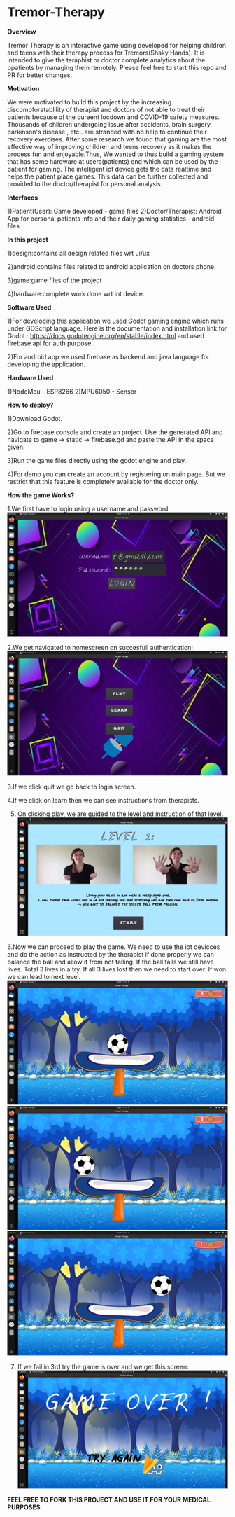 # Tremor-Therapy

**Overview**

Tremor Therapy is an interactive game using developed for helping children and teens with their therapy process for Tremors(Shaky Hands). It is intended to give the teraphist or doctor complete analytics about the ppatients by managing them remotely. Please feel free to start this repo and PR for better changes.


**Motivation**

We were motivated to build this project by the increasing discompforatablility of therapist and doctors of not able to treat their patients because of the cureent locdown and COVID-19 safety measures. Thousands of children undergoing issue after accidents, brain surgery, parkinson's disease , etc.. are stranded with no help to continue their recovery exercises. After some research we found that gaming are the most effective way of improving children and teens recovery as it makes the process fun and enjoyable.Thus, We wanted to thus build a gaming system that has some hardware at users(patients) end which can be used by the patient for gaming. The intelligent iot device gets the data realtime and helps the patient place games. This data can be further collected and provided to the doctor/therapist for personal analysis.


**Interfaces**

1)Patient(User): Game developed - game files
2)Doctor/Therapist: Android App for personal patients info and their daily gaming statistics - android files


**In this project**

1)design:contains all design related files wrt ui/ux

2)android:contains files related to android application on doctors phone.

3)game:game files of the project

4)hardware:complete work done wrt iot device.


**Software Used**

1)For developing this application we used Godot gaming engine which runs under GDScript language. Here is the documentation and installation link for Godot : https://docs.godotengine.org/en/stable/index.html  and used firebase api for auth purpose.

2)For android app we used firebase as backend and java language for developing the application.


**Hardware Used**

1)NodeMcu - ESP8266
2)MPU6050 - Sensor


**How to deploy?**

1)Download Godot.

2)Go to firebase console and create an project. Use the generated API and navigate to game -> static -> firebase.gd and paste the API in the space given.

3)Run the game files directly using the godot engine and play.

4)For demo you can create an account by registering on main page. But we restrict that this feature is completely available for the doctor only.


**How the game Works?**

1.We first have to login using a username and password:
![login](screenshots/login.png)

2.We get navigated to homescreen on succesfull authentication:
![homescreen](screenshots/homescreen.png)

3.If we click quit we go back to login screen.

4.If we click on learn then we can see instructions from therapists.

5. On clicking play, we are guided to the level and instruction of that level.
![instruction](screenshots/instruction.png)

6.Now we can proceed to play the game. We need to use the iot devicces and do the action as instructed by the therapist if done properly we can balance the ball and allow it from not falling. If the ball falls we still have lives. Total 3 lives in a try. If all 3 lives lost then we need to start over. If won we can lead to next level.
![game](screenshots/game.png)
![game](screenshots/game2.png)
![game](screenshots/game3.png)

7. If we fail in 3rd try the game is over and we get this screen:
![gameover](screenshots/gameover.png)



**FEEL FREE TO FORK THIS PROJECT AND USE IT FOR YOUR MEDICAL PURPOSES**



